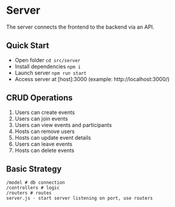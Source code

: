 # Server
The server connects the frontend to the backend via an API.

## Quick Start
- Open folder `cd src/server`
- Install dependencies `npm i`
- Launch server `npm run start`
- Access server at [host]:3000 (example: http://localhost:3000/)

## CRUD Operations
1. Users can create events
1. Users can join events
1. Users can view events and participants
1. Hosts can remove users
1. Hosts can update event details
1. Users can leave events
1. Hosts can delete events

## Basic Strategy
```
/model # db connection
/controllers # logic
/routers # routes
server.js - start server listening on port, use routers
```